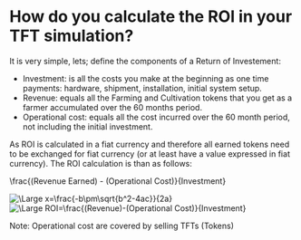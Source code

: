# How do you calculate the ROI in your TFT simulation?

It is very simple, lets; define the components of a Return of Investement:
* Investment: is all the costs you make at the beginning as one time payments: hardware, shipment, installation, initial system setup.
* Revenue: equals all the Farming and Cultivation tokens that you get as a farmer accumulated over the 60 months period.
* Operational cost: equals all the cost incurred over the 60 month period, not including the initial investment.

As ROI is calculated in a fiat currency and therefore all earned tokens need to be exchanged for fiat currency (or at least have a value expressed in fiat currency).  The ROI calculation is than as follows:


\frac{(Revenue Earned) - (Operational Cost)}{Investment}

<img src="https://latex.codecogs.com/svg.latex?\Large&space;ROI=\frac{{Revenue}-{Operational Cost}}{Investment}" title="\Large x=\frac{-b\pm\sqrt{b^2-4ac}}{2a}" />

<img src="https://latex.codecogs.com/svg.latex?\Large&space;ROI=\frac{(Revenue) - (Operational Cost)}{Investment}" title="\Large ROI=\frac{(Revenue)-(Operational Cost)}{Investment}" />



 Note: Operational cost are covered by selling TFTs (Tokens)
